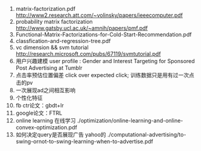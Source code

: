 1. matrix-factorization.pdf <http://www2.research.att.com/~volinsky/papers/ieeecomputer.pdf>
2. probability matrix factorization <http://www.gatsby.ucl.ac.uk/~amnih/papers/pmf.pdf> 
3. Functional-Matrix-Factorizations-for-Cold-Start-Recommendation.pdf  
4. classfication-and-regression-tree.pdf
5. vc dimension && svm tutorial <http://research.microsoft.com/pubs/67119/svmtutorial.pdf>
6. 用户兴趣建模 user profile : Gender and Interest Targeting for Sponsored Post Advertising at Tumblr 
7. 点击率预估位置偏差 click over expected click; 训练数据只是用有过一次点击的pv
8. 一次展现ad之间相互影响
9. 个性化特征
10. fb ctr论文：gbdt+lr
11. google论文：FTRL
12. online learning 在线学习 ./optimization/online-learning-and-online-convex-optimization.pdf
13. 如何决定query是否展现广告 yahoo的 ./computational-advertising/to-swing-ornot-to-swing-learning-when-to-advertise.pdf


